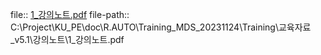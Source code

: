 file:: [1_강의노트.pdf](C:\Project\KU_PE\doc\R.AUTO\Training_MDS_20231124\Training\교육자료_v5.1\강의노트\1_강의노트.pdf)
file-path:: C:\Project\KU_PE\doc\R.AUTO\Training_MDS_20231124\Training\교육자료_v5.1\강의노트\1_강의노트.pdf
